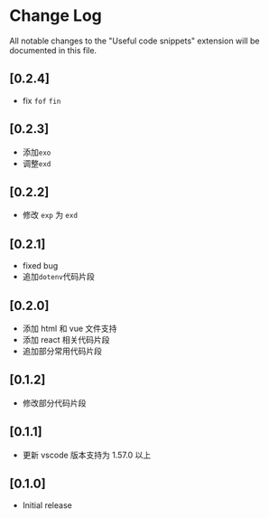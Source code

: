 # Change Log

All notable changes to the "Useful code snippets" extension will be documented in this file.

## [0.2.4]

- fix `fof` `fin`

## [0.2.3]

- 添加`exo`
- 调整`exd`

## [0.2.2]

- 修改 `exp` 为 `exd`

## [0.2.1]

- fixed bug
- 追加`dotenv`代码片段

## [0.2.0]

- 添加 html 和 vue 文件支持
- 添加 react 相关代码片段
- 追加部分常用代码片段

## [0.1.2]

- 修改部分代码片段

## [0.1.1]

- 更新 vscode 版本支持为 1.57.0 以上

## [0.1.0]

- Initial release
